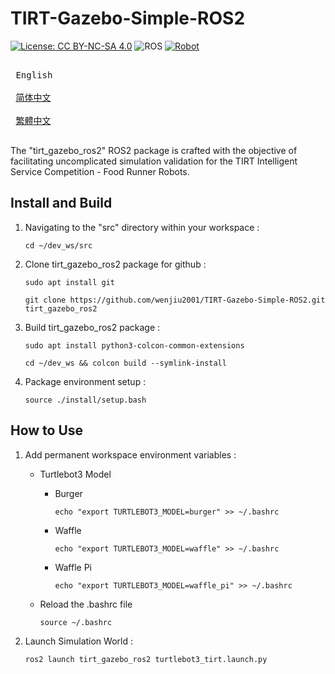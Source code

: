 # TIRT-Gazebo-Simple-ROS2

[![License: CC BY-NC-SA 4.0](https://img.shields.io/badge/License-CC_BY--NC--SA_4.0-lightgrey.svg)](https://creativecommons.org/licenses/by-nc-sa/4.0/)
![ROS](https://img.shields.io/badge/ROS-Dashing_|_Foxy_|_Humble-blue)
[![Robot](https://img.shields.io/badge/Robot-TurtleBot3-brightgreen)](https://emanual.robotis.com/docs/en/platform/turtlebot3/simulation/#gazebo-simulation)

<kbd> <br> English <br> </kbd>
<kbd> <br> [简体中文][zh-CN] <br> </kbd>
<kbd> <br> [繁體中文][zh-TW] <br> </kbd>

[zh-CN]: README_zh-CN.md
[zh-TW]: README_zh-TW.md

The "tirt_gazebo_ros2" ROS2 package is crafted with the objective of facilitating uncomplicated simulation validation for the TIRT Intelligent Service Competition - Food Runner Robots.

## Install and Build

1. Navigating to the "src" directory within your workspace :
   ```
   cd ~/dev_ws/src
   ```
2. Clone tirt_gazebo_ros2 package for github :
   ```
   sudo apt install git
   ```
   ```
   git clone https://github.com/wenjiu2001/TIRT-Gazebo-Simple-ROS2.git tirt_gazebo_ros2
   ```
3. Build tirt_gazebo_ros2 package :
   ```
   sudo apt install python3-colcon-common-extensions
   ```
   ```
   cd ~/dev_ws && colcon build --symlink-install
   ```
4. Package environment setup :
   ```
   source ./install/setup.bash
   ```

## How to Use

1. Add permanent workspace environment variables :

   - Turtlebot3 Model

      - Burger
        ```
        echo "export TURTLEBOT3_MODEL=burger" >> ~/.bashrc
        ```
      - Waffle
        ```
        echo "export TURTLEBOT3_MODEL=waffle" >> ~/.bashrc
        ```
      - Waffle Pi
        ```
        echo "export TURTLEBOT3_MODEL=waffle_pi" >> ~/.bashrc
        ```
   - Reload the .bashrc file
     ```
     source ~/.bashrc
     ```
2. Launch Simulation World :
   ```
   ros2 launch tirt_gazebo_ros2 turtlebot3_tirt.launch.py
   ```